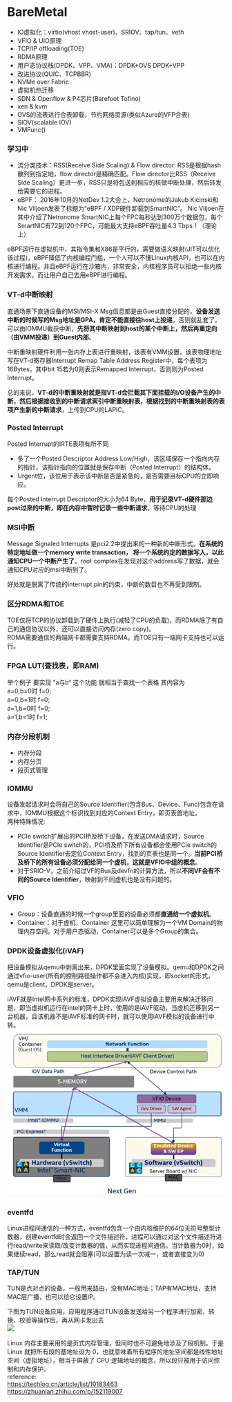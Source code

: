 # BareMetal

- IO虚拟化：virtio(vhost vhost-user)、SRIOV、tap/tun、veth
- VFIO & UIO原理
- TCP/IP offloading(TOE)
- RDMA原理
- 用户态协议栈(DPDK、VPP、VMA)：DPDK+OVS DPDK+VPP
- 改进协议(QUIC、TCPBBR)
- NVMe over Fabric
- 虚拟机热迁移
- SDN & Openflow & P4芯片(Barefoot Tofino)
- xen & kvm
- OVS的流表进行合表卸载，节约网络资源(类似Azure的VFP合表)
- SIOV(scalable IOV)
- VMFunc()

### 学习中
- 流分类技术：RSS(Receive Side Scaling) & Flow director:
RSS是根据hash散列到指定地，flow director是精确匹配。Flow director比RSS（Receive Side Scaling）更进一步，RSS只是将包送到相应的核做中断处理，然后转发给需要它的进程。
- eBPF：
2016年10月的NetDev 1.2大会上，Netronome的Jakub Kicinski和Nic Viljoen发表了标题为“eBPF / XDP硬件卸载到SmartNIC”。 Nic Viljoen在其中介绍了Netronome SmartNIC上每个FPC每秒达到300万个数据包，每个SmartNIC有72到120个FPC，可能最大支持eBPF吞吐量4.3 Tbps！（理论上）

eBPF运行在虚拟机中，其指令集和X86是平行的，需要做语义映射(JIT可以优化该过程)，eBPF降低了内核编程门槛，一个人可以不懂LInux内核API，也可以在内核进行编程。并且eBPF运行在沙箱内，非常安全，内核程序员可以拒绝一些内核开发需求，而让用户自己去用eBPF进行编程。

### VT-d中断映射
直通场景下直通设备的MSI/MSI-X Msg信息都是由Guest直接分配的，**设备发送中断的时候写的Msg地址是GPA，肯定不能直接往host上投递**，否则就乱套了。可以由IOMMU截获中断，**先将其中断映射到host的某个中断上，然后再重定向（由VMM投递）到Guest内部**。

中断重映射硬件利用一张内存上表进行重映射，该表有VMM设置，该表物理地址写在VT-d寄存器Interrupt Remap Table Address Register中，每个表项为16Bytes，其中bit 15若为0则表示Remapped Interrupt，否则则为Posted Interrupt。

总的来说，**VT-d的中断重映射就是指VT-d会拦截其下面挂载的I/O设备产生的中断，然后根据接收到的中断请求索引中断重映射表，根据找到的中断重映射表的表项产生新的中断请求**，上传到CPU的LAPIC。

### Posted Interrupt
Posted Interrupt的IRTE表项有所不同
- 多了一个Posted Descriptor Address Low/High，该区域保存一个指向内存的指针，该指针指向的位置就是保存中断（Posted Interrupt）的结构体。
- Urgent位，该位用于表示该中断是否是紧急的，是否需要目标CPU的立即响应。

每个Posted Interrupt Descriptor的大小为64 Byte，**用于记录VT-d硬件那边post过来的中断，即在内存中暂时记录一些中断请求**，等待CPU的处理

### MSI中断
Message Signaled Interrupts 是pci2.2中提出来的一种新的中断形式。**在系统的特定地址做一个memory write transaction， 将一个系统约定的数据写入，以此通知CPU一个中断产生了**。root complex在发现对这个address写了数据，就会通知CPU对应的msi中断到了。

好处就是脱离了传统的interrupt pin的约束，中断的数目也不再受到限制。

### 区分RDMA和TOE
TOE仅将TCP的协议卸载到了硬件上执行(减轻了CPU的负载)，而RDMA除了有自己的通信协议以外，还可以直接访问内存(zero copy)。
</br>
RDMA需要通信的两端网卡都需要支持RDMA，而TOE只有一端网卡支持也可以运行。

### FPGA LUT(查找表，即RAM)
举个例子 要实现 ”a与b“ 这个功能 就相当于查找一个表格 其内容为</br>
a=0,b=0时 f=0;</br>
a=0,b=1时 f=0;</br>
a=1,b=0时 f=0;</br>
a=1,b=1时 f=1;

### 内存分段机制
- 内存分段
- 内存分页
- 段页式管理

### IOMMU
设备发起请求时会将自己的Source Identifier(包含Bus、Device、Func)包含在请求中，IOMMU根据这个标识找到对应的Context Entry，即页表首地址。</br>
两种特殊情况:
- PCIe switch扩展出的PCI桥及桥下设备，在发送DMA请求时，Source Identifier是PCIe switch的，PCI桥及桥下所有设备都会使用PCIe switch的Source Identifier去定位Context Entry，找到的页表也是同一个。**当前PCI桥及桥下的所有设备必须分配给同一个虚机，这就是VFIO中组的概念**。
- 对于SRIO-V，之前介绍过VF的Bus及devfn的计算方法，所以**不同VF会有不同的Source Identifier**，映射到不同虚机也是没有问题的。

### VFIO
- Group：设备直通的时候一个group里面的设备必须都**直通给一个虚拟机**。
- Container：对于虚机，Container 这里可以简单理解为一个VM Domain的物理内存空间。对于用户态驱动，Container可以是多个Group的集合。

### DPDK设备虚拟化(iVAF)
把设备模拟从qemu中剥离出来，DPDK里面实现了设备模拟。qemu和DPDK之间通过vfio-user(所有的控制路径操作都不会进入内核)实现，即socket的形式，qemu是client，DPDK是server。</br>

iAVF就是Intel网卡系列的标准，DPDK实现iAVF虚拟设备主要用来解决迁移问题，即当虚拟机运行在intel的网卡上时，使用的是iAVF驱动，当虚机迁移到另一台机器，且该机器不是iAVF标准的网卡时，就可以使用iAVF模拟的设备进行中转。
![](https://github.com/CJTSAJ/BareMetal/blob/master/picture/iAVF%E8%AE%BE%E5%A4%87%E8%99%9A%E6%8B%9F%E5%8C%96.png)


### eventfd
Linux进程间通信的一种方式，eventfd包含一个由内核维护的64位无符号整型计数器，创建eventfd时会返回一个文件描述符，进程可以通过对这个文件描述符进行read/write来读取/改变计数器的值，从而实现进程间通信。当计数器为0时，如果继续read，那么read就会阻塞(可以设置为读一次减一，或者直接变为0)


### TAP/TUN
TUN是点对点的设备，一般用来路由，没有MAC地址；TAP有MAC地址，支持MAC层广播，也可以给它设置IP。


下图为TUN设备应用，应用程序通过TUN设备发送给另一个程序进行加密、转换、校验等操作后，再从网卡发出去</br>
![](https://pic2.zhimg.com/80/v2-f74a999198febc8709460b42ef575ad5_720w.jpg)

Linux 内存主要采用的是页式内存管理，但同时也不可避免地涉及了段机制。于是 Linux 就把所有段的基地址设为 0，也就意味着所有程序的地址空间都是线性地址空间（虚拟地址），相当于屏蔽了 CPU 逻辑地址的概念，所以段只被用于访问控制和内存保护。</br>
reference:</br>
https://techlog.cn/article/list/10183463 </br>
https://zhuanlan.zhihu.com/p/152119007

